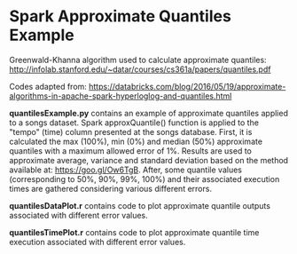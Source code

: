 # Spark Approximate Quantiles Example

Greenwald-Khanna algorithm used to calculate approximate quantiles: http://infolab.stanford.edu/~datar/courses/cs361a/papers/quantiles.pdf

Codes adapted from: https://databricks.com/blog/2016/05/19/approximate-algorithms-in-apache-spark-hyperloglog-and-quantiles.html

**quantilesExample.py** contains an example of approximate quantiles applied to a songs dataset. Spark approxQuantile() function is applied to the "tempo" (time) column presented at the songs database. First, it is calculated the max (100%), min (0%) and median (50%) approximate quantiles with a maximum allowed error of 1%. Results are used to approximate average, variance and standard deviation based on the method available at: https://goo.gl/Ow6TgB. After, some quantile values (corresponding to 50%, 90%, 99%, 100%) and their associated execution times are gathered considering various different errors.

**quantilesDataPlot.r** contains code to plot approximate quantile outputs associated with different error values.

**quantilesTimePlot.r** contains code to plot approximate quantile time execution associated with different error values.
